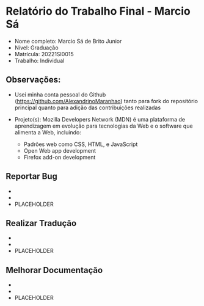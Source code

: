 # Relatório do Trabalho Final - Marcio Sá

* Nome completo: Marcio Sá de Brito Junior
* Nível: Graduação
* Matrícula: 20221SI0015
* Trabalho: Individual

## Observações:

*  Usei minha conta pessoal do Github (https://github.com/AlexandrinoMaranhao) tanto para fork do reposítório principal quanto para adição das contribuições realizadas
*  Projeto(s): Mozilla Developers Network (MDN) é uma plataforma de aprendizagem em evolução para tecnologias da Web e o software que alimenta a Web, incluindo:

   * Padrões web como CSS, HTML, e JavaScript
   * Open Web app development
   * Firefox add-on development



## Reportar Bug 

* <!-- Foi aberta uma [issue](https://github.com/mauricioaniche/ck/issues/19) para reportar um bug no ao executar a ferramenta CK.-->
* <!--Foi aberta uma [issue](https://github.com/JabRef/jabref/issues/5100) para reportar um bug na ferramenta JabRef ao editar uma referência. -->
* PLACEHOLDER

## Realizar Tradução

* <!-- Foi feito o [pull request](https://github.com/okkur/syna/pull/573) para a tradução PT-BR do tema Syna. -->
* <!-- Foi feito o [pull request](https://github.com/budparr/gohugo-theme-ananke/pull/179) para a tradução PT-BR do tema Ananke.-->
* PLACEHOLDER

## Melhorar Documentação

* <!-- Foi feito o [pull request](https://github.com/DivulgacaoCientifica/divulgacaocientifica/pull/15) -->
* <!-- Foi feito o [pull request](https://github.com/elvisthermo/formularioCategorizacao/pull/1) -->
* PLACEHOLDER
